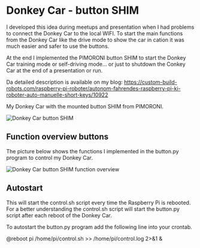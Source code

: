 # Donkey Car - button SHIM
I developed this idea during meetups and presentation when I had problems to connect the Donkey Car to the local WIFI. To start the main functions from the Donkey Car like the drive mode to show the car in cation it was much easier and safer to use the buttons. 

At the end I implemented the PIMORONI button SHIM to start the Donkey Car training mode or self-driving mode... or just to shutdown the Conkey Car at the end of a presentation or run. 

Da detailed description is available on my blog: https://custom-build-robots.com/raspberry-pi-roboter/autonom-fahrendes-raspberry-pi-ki-roboter-auto-manuelle-short-keys/10922

My Donkey Car with the mounted button SHIM from PIMORONI.

![Donkey Car button SHIM](https://custom-build-robots.com/wp-content/uploads/2019/03/Donkey_Car_button_SHIM.jpg)

## Function overview buttons
The picture below shows the functions I implemented in the button.py program to control my Donkey Car.

![Donkey Car button SHIM function overview](https://custom-build-robots.com/wp-content/uploads/2019/03/Donkey_Car_function_overview-1.jpg)

## Autostart
This will start the control.sh script every time the Raspberry Pi is rebooted. For a better understanding the control.sh script will start the button.py script after each reboot of the Donkey Car.

To autostart the button.py program add the following line into your crontab. 

@reboot pi /home/pi/control.sh >> /home/pi/control.log 2>&1 &
